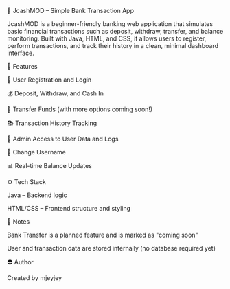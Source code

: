 💸 JcashMOD – Simple Bank Transaction App

JcashMOD is a beginner-friendly banking web application that simulates basic financial transactions such as deposit, withdraw, transfer, and balance monitoring. Built with Java, HTML, and CSS, it allows users to register, perform transactions, and track their history in a clean, minimal dashboard interface.

🚀 Features

  👤 User Registration and Login
   
  💰 Deposit, Withdraw, and Cash In
  
  🔁 Transfer Funds (with more options coming soon!)
  
  📚 Transaction History Tracking
  
  🔐 Admin Access to User Data and Logs
  
  📝 Change Username
  
  📊 Real-time Balance Updates

⚙️ Tech Stack

  Java – Backend logic
  
  HTML/CSS – Frontend structure and styling

📌 Notes

  Bank Transfer is a planned feature and is marked as "coming soon"

  User and transaction data are stored internally (no database required yet)
  
👽 Author

Created by mjeyjey

